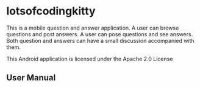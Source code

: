 lotsofcodingkitty
=================

This is a mobile question and answer application. A user can browse questions and post answers. A user can pose questions and see answers. Both question and answers can have a small discussion accompanied with them.


This Android application is licensed under the Apache 2.0 License

User Manual
-----------
